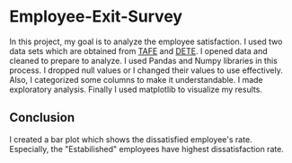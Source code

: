 # Employee-Exit-Survey

In this project, my goal is to analyze the employee satisfaction. I used two data sets which are obtained from [TAFE](https://data.gov.au/dataset/ds-qld-89970a3b-182b-41ea-aea2-6f9f17b5907e/details?q=exit%20survey) and [DETE](https://data.gov.au/dataset/ds-qld-fe96ff30-d157-4a81-851d-215f2a0fe26d/details?q=exit%20survey).
I opened data and cleaned to prepare to analyze. I used Pandas and Numpy libraries in this process. I dropped null values or I changed their values to use effectively. Also, I categorized some columns to make it understandable. I made exploratory analysis. Finally I used matplotlib to visualize my results.

## Conclusion

I created a bar plot which shows the dissatisfied employee's rate. Especially, the "Estabilished" employees have highest dissatisfaction rate.
